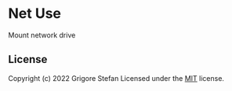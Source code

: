 # Net Use

Mount network drive

## License

Copyright (c) 2022 Grigore Stefan
Licensed under the [MIT](LICENSE) license.
